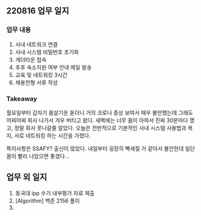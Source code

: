 ## 220816 업무 일지
### 업무 내용
1. 사내 네트워크 연결
2. 사내 시스템 비밀번호 초기화
3. 게더타운 접속
4. 추후 숙소지원 여부 안내 메일 발송
5. 교육 및 네트워킹 3시간
6. 채용전형 서류 작성

### Takeaway
월요일부터 갑자기 몸살기운 돋더니 거의 코로나 증상 보여서 매우 불안했는데 그래도 어찌어찌 회사 나가서 겨우 버티고 왔다. 새벽에는 너무 몸이 아파서 진짜 30분마다 깼고, 정말 회사 못나갈줄 알았다.
오늘은 전반적으로 기본적인 사내 시스템 사용법과 복지, 서로 네트워킹 하는 시간을 가졌다. 

특이사항은 SSAFY? 출신이 많았다. 내일부터 굉장히 빡세질 거 같아서 불안한데 일단 몸이 빨리 나았으면 좋겠다...

## 업무 외 일지
1. 동국대 ipp 수기 내부평가 자료 제출
2. [Algorithm] 백준 2156 풀이
3. 
<!--stackedit_data:
eyJoaXN0b3J5IjpbODk1MzYxNzg3LC0xMTA5OTk1MTA0LDM4OD
kwNTQ1OCwtMTczODk4OTMyNl19
-->